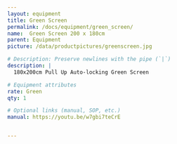 ```yaml
---
layout: equipment
title: Green Screen
permalink: /docs/equipment/green_screen/
name:  Green Screen 200 x 180cm
parent: Equipment
picture: /data/productpictures/greenscreen.jpg

# Description: Preserve newlines with the pipe (`|`)
description: |
  180x200cm Pull Up Auto-locking Green Screen

# Equipment attributes
rate: Green
qty: 1

# Optional links (manual, SOP, etc.)
manual: https://youtu.be/w7gbi7teCrE


---
```

